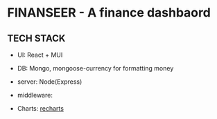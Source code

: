 # FINANSEER - A finance dashbaord

## TECH STACK
- UI: React + MUI
- DB: Mongo, mongoose-currency for formatting money
- server: Node(Express)
- middleware: 

- Charts: [recharts]( https://recharts.org/en-US/)